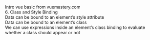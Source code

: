Intro vue basic from vuemastery.com <br />
6. Class and Style Binding  <br />
Data can be bound to an element’s style attribute <br />
Data can be bound to an element’s class <br />
We can use expressions inside an element’s class binding to evaluate whether a class should appear or not
